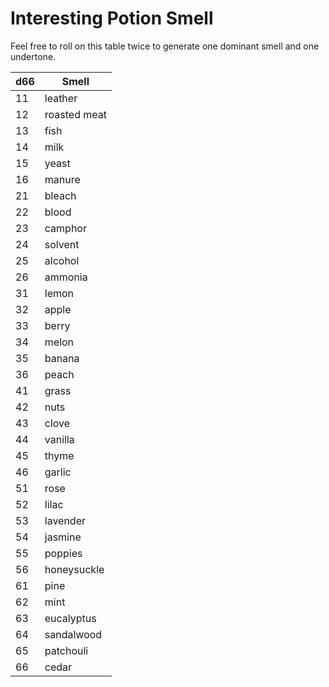 # Interesting Potion Smell

Feel free to roll on this table twice to generate one dominant smell and one undertone.

| d66 | Smell |
| - | - |
| 11 | leather |
| 12 | roasted meat |
| 13 | fish |
| 14 | milk |
| 15 | yeast |
| 16 | manure |
| 21 | bleach |
| 22 | blood |
| 23 | camphor |
| 24 | solvent |
| 25 | alcohol |
| 26 | ammonia |
| 31 | lemon |
| 32 | apple |
| 33 | berry |
| 34 | melon |
| 35 | banana |
| 36 | peach |
| 41 | grass |
| 42 | nuts |
| 43 | clove |
| 44 | vanilla |
| 45 | thyme |
| 46 | garlic |
| 51 | rose |
| 52 | lilac |
| 53 | lavender |
| 54 | jasmine |
| 55 | poppies |
| 56 | honeysuckle |
| 61 | pine |
| 62 | mint |
| 63 | eucalyptus |
| 64 | sandalwood |
| 65 | patchouli |
| 66 | cedar |